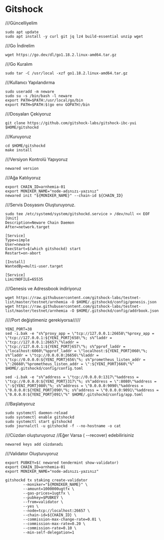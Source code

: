 # Gitshock



///Güncelliyelim
```
sudo apt update
sudo apt install -y curl git jq lz4 build-essential unzip wget
```

///Go İndirelim
```
wget https://go.dev/dl/go1.18.2.linux-amd64.tar.gz
```
///Go Kuralım
```
sudo tar -C /usr/local -xzf go1.18.2.linux-amd64.tar.gz
```
///Kullanıcı Yapılandırma
```
sudo useradd -m neware
sudo su -s /bin/bash -l neware
export PATH=$PATH:/usr/local/go/bin
export PATH=$PATH:$(go env GOPATH)/bin
```
///Dosyaları Çekiyoruz
```
git clone https://github.com/gitshock-labs/gitshock-ibc-yui $HOME/gitshockd
```
///Kuruyoruz
```
cd $HOME/gitshockd
make install
```
///Versiyon Kontrolü Yapıyoruz
```
newared version
```
///Ağa Katılıyoruz
```
export CHAIN_ID=arnhemia-01
export MONIKER_NAME="node-adınızı-yazınız"
newared init "${MONIKER_NAME}" --chain-id ${CHAIN_ID}
```
///Servis Dosyasını Oluşturuyoruz.
```
sudo tee /etc/systemd/system/gitshockd.service > /dev/null << EOF
[Unit]
Description=Neware Chain Daemon
After=network.target

[Service]
Type=simple
User=neware
ExecStart=$(which gitshockd) start 
Restart=on-abort

[Install]
WantedBy=multi-user.target

[Service]
LimitNOFILE=65535 
```
///Genesis ve Adressbook indiriyoruz
```
wget https://raw.githubusercontent.com/gitshock-labs/testnet-list/master/testnet/arnhemia -O $HOME/.gitshockd/config/genesis.json
wget https://raw.githubusercontent.com/gitshock-labs/testnet-list/master/testnet/arnhemia -O $HOME/.gitshockd/config/addrbook.json 
```
////Port değiştimeniz gerekiyorsa/////
```
YENI_PORT=38
sed -i.bak -e "s%^proxy_app = \"tcp://127.0.0.1:26658\"%proxy_app = \"tcp://127.0.0.1:${YENI_PORT}658\"%; s%^laddr = \"tcp://127.0.0.1:26657\"%laddr = \"tcp://127.0.0.1:${YENI_PORT}657\"%; s%^pprof_laddr = \"localhost:6060\"%pprof_laddr = \"localhost:${YENI_PORT}060\"%; s%^laddr = \"tcp://0.0.0.0:26656\"%laddr = \"tcp://0.0.0.0:${YENI_PORT}656\"%; s%^prometheus_listen_addr = \":26660\"%prometheus_listen_addr = \":${YENI_PORT}660\"%" $HOME/.gitshockd/config/config.toml

sed -i.bak -e "s%^address = \"tcp://0.0.0.0:1317\"%address = \"tcp://0.0.0.0:${YENI_PORT}317\"%; s%^address = \":8080\"%address = \":${YENI_PORT}080\"%; s%^address = \"0.0.0.0:9090\"%address = \"0.0.0.0:${YENI_PORT}090\"%; s%^address = \"0.0.0.0:9091\"%address = \"0.0.0.0:${YENI_PORT}091\"%" $HOME/.gitshockd/config/app.toml
```


///Başlatıyoruz
```
sudo systemctl daemon-reload
sudo systemctl enable gitshockd
sudo systemctl start gitshockd
sudo journalctl -u gitshockd -f --no-hostname -o cat
```
///Cüzdan oluşturuyoruz
//Eğer Varsa ( --recover) edebilirisiniz
```
newared keys add cüzdanadı
```

///Validator Oluşturuyoruz
```
export PUBKEY=$( newared tendermint show-validator)
export CHAIN_ID=arnhemia-01
export MONIKER_NAME="node-adınızı-yazınız"
```
```
gitshockd tx staking create-validator 
        --moniker="${MONIKER_NAME}" \
        --amount=1000000ugtfx \
        --gas-prices=1ugtfx \
        --pubkey=$PUBKEY \
        --from=validator \
        --yes \
        --node=tcp://localhost:26657 \
        --chain-id=${CHAIN_ID} \
        --commission-max-change-rate=0.01 \
        --commission-max-rate=0.20 \
        --commission-rate=0.10 \
        --min-self-delegation=1 
```

